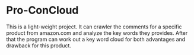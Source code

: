 # Pro-ConCloud
This is a light-weight project. It can crawler the comments for a specific product from amazon.com and analyze the key words they provides. After that the program can work out a key word cloud for both advantages and drawback for this product.
